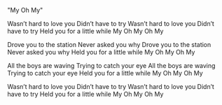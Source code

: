 "My Oh My"

Wasn’t hard to love you
Didn’t have to try
Wasn’t hard to love you
Didn’t have to try
Held you for a little while
My Oh My Oh My

Drove you to the station
Never asked you why
Drove you to the station
Never asked you why
Held you for a little while
My Oh My Oh My

All the boys are waving
Trying to catch your eye
All the boys are waving
Trying to catch your eye
Held you for a little while
My Oh My Oh My

Wasn’t hard to love you
Didn’t have to try
Wasn’t hard to love you
Didn’t have to try
Held you for a little while
My Oh My Oh My

